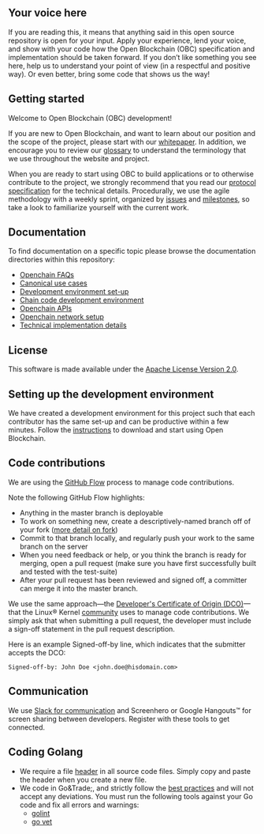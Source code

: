 ## Your voice here

If you are reading this, it means that anything said in this open source repository is open for your input. Apply your experience, lend your voice, and show with your code how the Open Blockchain (OBC) specification and implementation should be taken forward. If you don’t like something you see here, help us to understand your point of view (in a respectful and positive way). Or even better, bring some code that shows us the way!


## Getting started
Welcome to Open Blockchain (OBC) development!

If you are new to Open Blockchain, and want to learn about our position and the scope of the project, please start with our [whitepaper](whitepaper.md). In addition, we encourage you to review our [glossary](glossary.md) to understand the terminology that we use throughout the website and project.

When you are ready to start using OBC to build applications or to otherwise contribute to the project, we strongly recommend that you read our [protocol specification](protocol-spec.md) for the technical details. Procedurally, we use the agile methodology with a weekly sprint, organized by [issues](https://github.com/openblockchain/obc-peer/issues) and [milestones](https://github.com/openblockchain/obc-peer/milestones), so take a look to familiarize yourself with the current work.

## Documentation
To find documentation on a specific topic please browse the documentation directories within this repository:
- [Openchain FAQs](https://github.com/openblockchain/obc-docs/tree/master/FAQ)
- [Canonical use cases](https://github.com/openblockchain/obc-docs/blob/master/biz/usecases.md)
- [Development environment set-up](https://github.com/openblockchain/obc-docs/blob/master/dev-setup/devenv.md)
- [Chain code development environment](https://github.com/openblockchain/obc-docs/blob/master/api/SandboxSetup.md)
- [Openchain APIs](https://github.com/openblockchain/obc-docs/blob/master/api/Openchain%20API.md)
- [Openchain network setup](https://github.com/openblockchain/obc-docs/blob/master/dev-setup/DevnetSetup.md)
- [Technical implementation details](https://github.com/openblockchain/obc-docs/tree/master/tech)

## License
This software is made available under the [Apache License Version 2.0](LICENSE).

## Setting up the development environment
We have created a development environment for this project such that each contributor has the same set-up and can be productive within a few minutes. Follow the [instructions](dev-setup/devenv.md) to download and start using Open Blockchain.

## Code contributions
We are using the [GitHub Flow](https://guides.github.com/introduction/flow/) process to manage code contributions.

Note the following GitHub Flow highlights:
- Anything in the master branch is deployable
- To work on something new, create a descriptively-named branch off of your fork ([more detail on fork](https://help.github.com/articles/syncing-a-fork/))
- Commit to that branch locally, and regularly push your work to the same branch on the server
- When you need feedback or help, or you think the branch is ready for merging,
open a pull request (make sure you have first successfully built and tested with the test-suite)
- After your pull request has been reviewed and signed off, a committer can merge it into the master branch.

We use the same approach&mdash;the [Developer's Certificate of Origin (DCO)](https://github.com/openblockchain/obc-docs/blob/master/biz/DCO1.1.txt)&mdash;that the Linux&reg; Kernel [community](http://elinux.org/Developer_Certificate_Of_Origin) uses to manage code contributions.
We simply ask that when submitting a pull request, the developer must include a sign-off statement in the pull request description.

Here is an example Signed-off-by line, which indicates that the submitter accepts the DCO:

```
Signed-off-by: John Doe <john.doe@hisdomain.com>
```

## Communication
We use [Slack for communication](https://openchain.slack.com) and
Screenhero or Google Hangouts&trade; for screen sharing between developers. Register with these tools to get connected.

## Coding Golang
- We require a file [header](https://github.com/openblockchain/obc-docs/blob/master/dev-setup/headers.txt) in all source code files. Simply copy and paste the header when you create a new file.
- We code in Go&Trade;, and strictly follow the [best practices](http://golang.org/doc/effective_go.html)
and will not accept any deviations. You must run the following tools against your Go code and fix all errors and warnings:
	- [golint](https://github.com/golang/lint)
	- [go vet](https://golang.org/cmd/vet/)
